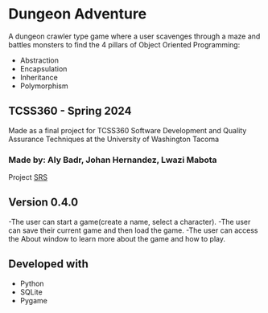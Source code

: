 # Dungeon Adventure
A dungeon crawler type game where a user scavenges through a maze and battles monsters to find the 4 pillars of Object Oriented Programming:
- Abstraction
- Encapsulation
- Inheritance
- Polymorphism
## TCSS360 - Spring 2024
Made as a final project for TCSS360 Software Development and Quality Assurance Techniques at the University of Washington Tacoma
### Made by: Aly Badr, Johan Hernandez, Lwazi Mabota
Project [SRS](https://uwnetid-my.sharepoint.com/:w:/r/personal/mlwazi_uw_edu/Documents/srs_template.docx?d=wc5e45b6c599b42978a3fa66e18cb0a38&csf=1&web=1&e=vqPJ7w)
## Version 0.4.0
-The user can start a game(create a name, select a character).
-The user can save their current game and then load the game.
-The user can access the About window to learn more about the game and how to play.
## Developed with
- Python
- SQLite
- Pygame
